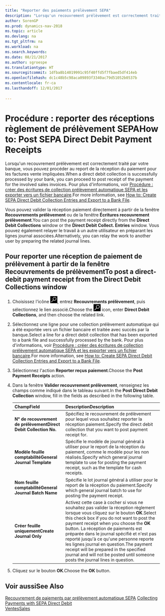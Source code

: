 ```yaml
---
title: "Reporter des paiements prélèvement SEPA"
description: "Lorsqu'un recouvrement prélèvement est correctement traité par votre banque, vous pouvez procéder au report de la réception du paiement pour les factures vente impliquées."
author: SorenGP
ms.prod: dynamics-nav-2018
ms.topic: article
ms.devlang: na
ms.tgt_pltfrm: na
ms.workload: na
ms.search.keywords: 
ms.date: 08/21/2017
ms.author: sgroespe
ms.translationtype: HT
ms.sourcegitcommit: 1dfba8b14019991c95f40ffd5f7fbaed5df414eb
ms.openlocfilehash: dc1c48b5c98aca09893f3340ac79d51052b0537b
ms.contentlocale: fr-ca
ms.lasthandoff: 12/01/2017

---
```

# <a name="how-to-post-sepa-direct-debit-payment-receipts"></a><span data-ttu-id="fef32-103">Procédure : reporter des réceptions règlement de prélèvement SEPA</span><span class="sxs-lookup"><span data-stu-id="fef32-103">How to: Post SEPA Direct Debit Payment Receipts</span></span>
<span data-ttu-id="fef32-104">Lorsqu'un recouvrement prélèvement est correctement traité par votre banque, vous pouvez procéder au report de la réception du paiement pour les factures vente impliquées.</span><span class="sxs-lookup"><span data-stu-id="fef32-104">When a direct debit collection is successfully processed by your bank, you can proceed to post receipt of the payment for the involved sales invoices.</span></span> <span data-ttu-id="fef32-105">Pour plus d'informations, voir [Procédure : créer des écritures de collection prélèvement automatique SEPA et les exporter vers un fichier bancaire](finance-how-create-sepa-direct-debit-collection-entries-export-bank-file.md).</span><span class="sxs-lookup"><span data-stu-id="fef32-105">For more information, see [How to: Create SEPA Direct Debit Collection Entries and Export to a Bank File](finance-how-create-sepa-direct-debit-collection-entries-export-bank-file.md).</span></span>  

<span data-ttu-id="fef32-106">Vous pouvez valider la réception paiement directement à partir de la fenêtre **Recouvrements prélèvement** ou de la fenêtre **Écritures recouvrement prélèvement**.</span><span class="sxs-lookup"><span data-stu-id="fef32-106">You can post the payment receipt directly from the **Direct Debit Collections** window or the **Direct Debit Collect. Entries** window.</span></span> <span data-ttu-id="fef32-107">Vous pouvez également relayer le travail à un autre utilisateur en préparant les lignes journal associées.</span><span class="sxs-lookup"><span data-stu-id="fef32-107">Alternatively, you can relay the work to another user by preparing the related journal lines.</span></span>  

## <a name="to-post-a-direct-debit-payment-receipt-from-the-direct-debit-collections-window"></a><span data-ttu-id="fef32-108">Pour reporter une réception de paiement de prélèvement à partir de la fenêtre Recouvrements de prélèvement</span><span class="sxs-lookup"><span data-stu-id="fef32-108">To post a direct-debit payment receipt from the Direct Debit Collections window</span></span>  
1. <span data-ttu-id="fef32-109">Choisissez l'icône ![Page ou rapport pour la recherche](media/ui-search/search_small.png "icône Page ou rapport pour la recherche"), entrez **Recouvrements prélèvement**, puis sélectionnez le lien associé.</span><span class="sxs-lookup"><span data-stu-id="fef32-109">Choose the ![Search for Page or Report](media/ui-search/search_small.png "Search for Page or Report icon") icon, enter **Direct Debit Collections**, and then choose the related link.</span></span>  
2. <span data-ttu-id="fef32-110">Sélectionnez une ligne pour une collection prélèvement automatique qui a été exportée vers un fichier bancaire et traitée avec succès par la banque.</span><span class="sxs-lookup"><span data-stu-id="fef32-110">Select a line for a direct debit collection that has been exported to a bank file and successfully processed by the bank.</span></span> <span data-ttu-id="fef32-111">Pour plus d'informations, voir [Procédure : créer des écritures de collection prélèvement automatique SEPA et les exporter vers un fichier bancaire](finance-how-create-sepa-direct-debit-collection-entries-export-bank-file.md).</span><span class="sxs-lookup"><span data-stu-id="fef32-111">For more information, see [How to: Create SEPA Direct Debit Collection Entries and Export to a Bank File](finance-how-create-sepa-direct-debit-collection-entries-export-bank-file.md).</span></span>  
3. <span data-ttu-id="fef32-112">Sélectionnez l'action **Reporter reçus paiement**.</span><span class="sxs-lookup"><span data-stu-id="fef32-112">Choose the **Post Payment Receipts** action.</span></span>  
4. <span data-ttu-id="fef32-113">Dans la fenêtre **Valider recouvrement prélèvement**, renseignez les champs comme indiqué dans le tableau suivant.</span><span class="sxs-lookup"><span data-stu-id="fef32-113">In the **Post Direct Debit Collection** window, fill in the fields as described in the following table.</span></span>  

    |<span data-ttu-id="fef32-114">Champ</span><span class="sxs-lookup"><span data-stu-id="fef32-114">Field</span></span>|<span data-ttu-id="fef32-115">Description</span><span class="sxs-lookup"><span data-stu-id="fef32-115">Description</span></span>|  
    |---------------------------------|---------------------------------------|  
    |<span data-ttu-id="fef32-116">**N° de recouvrement de prélèvement**</span><span class="sxs-lookup"><span data-stu-id="fef32-116">**Direct Debit Collection No.**</span></span>|<span data-ttu-id="fef32-117">Spécifiez le recouvrement de prélèvement pour lequel vous souhaitez reporter la réception paiement.</span><span class="sxs-lookup"><span data-stu-id="fef32-117">Specify the direct debit collection that you want to post payment receipt for.</span></span>|  
    |<span data-ttu-id="fef32-118">**Modèle feuille comptabilité**</span><span class="sxs-lookup"><span data-stu-id="fef32-118">**General Journal Template**</span></span>|<span data-ttu-id="fef32-119">Spécifie le modèle de journal général à utiliser pour le report de la réception du paiement, comme le modèle pour les non réalisés.</span><span class="sxs-lookup"><span data-stu-id="fef32-119">Specify which general journal template to use for posting the payment receipt, such as the template for cash receipts.</span></span>|  
    |<span data-ttu-id="fef32-120">**Nom feuille comptabilité**</span><span class="sxs-lookup"><span data-stu-id="fef32-120">**General Journal Batch Name**</span></span>|<span data-ttu-id="fef32-121">Spécifie le lot journal général à utiliser pour le report de la réception du paiement.</span><span class="sxs-lookup"><span data-stu-id="fef32-121">Specify which general journal batch to use for posting the payment receipt.</span></span>|  
    |<span data-ttu-id="fef32-122">**Créer feuille uniquement**</span><span class="sxs-lookup"><span data-stu-id="fef32-122">**Create Journal Only**</span></span>|<span data-ttu-id="fef32-123">Activez cette case à cocher si vous ne souhaitez pas valider la réception règlement lorsque vous cliquez sur le bouton **OK**.</span><span class="sxs-lookup"><span data-stu-id="fef32-123">Select this check box if you do not want to post the payment receipt when you choose the **OK** button.</span></span> <span data-ttu-id="fef32-124">La réception de paiements est préparée dans le journal spécifié et n'est pas reporté jusqu'à ce qu'une personne reporte les lignes journal en question.</span><span class="sxs-lookup"><span data-stu-id="fef32-124">The payment receipt will be prepared in the specified journal and will not be posted until someone posts the journal lines in question.</span></span>|  

5. <span data-ttu-id="fef32-125">Cliquez sur le bouton **OK**.</span><span class="sxs-lookup"><span data-stu-id="fef32-125">Choose the **OK** button.</span></span>  

## <a name="see-also"></a><span data-ttu-id="fef32-126">Voir aussi</span><span class="sxs-lookup"><span data-stu-id="fef32-126">See Also</span></span>  
 <span data-ttu-id="fef32-127">[Recouvrement de paiements par prélèvement automatique SEPA](finance-collect-payments-with-sepa-direct-debit.md) </span><span class="sxs-lookup"><span data-stu-id="fef32-127">[Collecting Payments with SEPA Direct Debit](finance-collect-payments-with-sepa-direct-debit.md) </span></span>  
 [<span data-ttu-id="fef32-128">Ventes</span><span class="sxs-lookup"><span data-stu-id="fef32-128">Sales</span></span>](sales-manage-sales.md)

